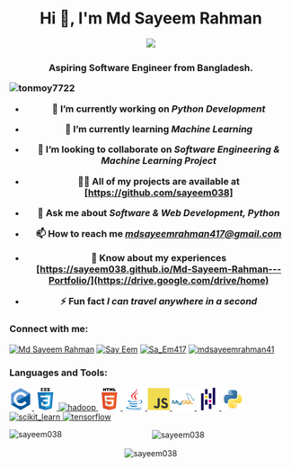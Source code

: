 
<h1 align="center">Hi 👋, I'm Md Sayeem Rahman</h1>

<div align="center"><img src=["[https://github.com/sayeem038/sayeem038/blob/main/saem%20banner.png]"]</div>
  
<h3 align="center">Aspiring Software Engineer from Bangladesh.</h>

<p align="left"> <img src="https://komarev.com/ghpvc/?username=sayeem038&label=Profile%20views&color=0e75b6&style=flat" alt="tonmoy7722" /> </p>

- 🔭 I’m currently working on *Python Development*

- 🌱 I’m currently learning *Machine Learning*

- 👯 I’m looking to collaborate on *Software Engineering & Machine Learning Project*

- 👨‍💻 All of my projects are available at [https://github.com/sayeem038]

- 💬 Ask me about *Software & Web Development, Python*

- 📫 How to reach me *mdsayeemrahman417@gmail.com*

- 📄 Know about my experiences [https://sayeem038.github.io/Md-Sayeem-Rahman---Portfolio/](https://drive.google.com/drive/home)

- ⚡ Fun fact *I can travel anywhere in a second*

<h3 align="left">Connect with me:</h3>
<p align="left">
<a href="https://www.linkedin.com/in/md-sayeem-rahman-83930b2a8/" target="blank"><img align="center" src="https://raw.githubusercontent.com/rahuldkjain/github-profile-readme-generator/master/src/images/icons/Social/linked-in-alt.svg" alt="Md Sayeem Rahman" height="30" width="40" /></a>
<a href="https://www.facebook.com/sayeem417/" target="blank"><img align="center" src="https://raw.githubusercontent.com/rahuldkjain/github-profile-readme-generator/master/src/images/icons/Social/facebook.svg" alt="Say Eem" height="30" width="40" /></a>
<a href="https://www.instagram.com/sa_em417/" target="blank"><img align="center" src="https://raw.githubusercontent.com/rahuldkjain/github-profile-readme-generator/master/src/images/icons/Social/instagram.svg" alt="Sa_Em417" height="30" width="40" /></a>
<a href="https://www.hackerrank.com/profile/mdsayeemrahman41" target="blank"><img align="center" src="https://raw.githubusercontent.com/rahuldkjain/github-profile-readme-generator/master/src/images/icons/Social/hackerrank.svg" alt="mdsayeemrahman41" height="30" width="40" /></a>
</p>

<h3 align="left">Languages and Tools:</h3>
<p align="left"> <a href="https://www.cprogramming.com/" target="_blank" rel="noreferrer"> <img src="https://raw.githubusercontent.com/devicons/devicon/master/icons/c/c-original.svg" alt="c" width="40" height="40"/> </a> <a href="https://www.w3schools.com/css/" target="_blank" rel="noreferrer"> <img src="https://raw.githubusercontent.com/devicons/devicon/master/icons/css3/css3-original-wordmark.svg" alt="css3" width="40" height="40"/> </a> <a href="https://hadoop.apache.org/" target="_blank" rel="noreferrer"> <img src="https://www.vectorlogo.zone/logos/apache_hadoop/apache_hadoop-icon.svg" alt="hadoop" width="40" height="40"/> </a> <a href="https://www.w3.org/html/" target="_blank" rel="noreferrer"> <img src="https://raw.githubusercontent.com/devicons/devicon/master/icons/html5/html5-original-wordmark.svg" alt="html5" width="40" height="40"/> </a> <a href="https://www.java.com" target="_blank" rel="noreferrer"> <img src="https://raw.githubusercontent.com/devicons/devicon/master/icons/java/java-original.svg" alt="java" width="40" height="40"/> </a> <a href="https://developer.mozilla.org/en-US/docs/Web/JavaScript" target="_blank" rel="noreferrer"> <img src="https://raw.githubusercontent.com/devicons/devicon/master/icons/javascript/javascript-original.svg" alt="javascript" width="40" height="40"/> </a> <a href="https://www.mysql.com/" target="_blank" rel="noreferrer"> <img src="https://raw.githubusercontent.com/devicons/devicon/master/icons/mysql/mysql-original-wordmark.svg" alt="mysql" width="40" height="40"/> </a> <a href="https://pandas.pydata.org/" target="_blank" rel="noreferrer"> <img src="https://raw.githubusercontent.com/devicons/devicon/2ae2a900d2f041da66e950e4d48052658d850630/icons/pandas/pandas-original.svg" alt="pandas" width="40" height="40"/> </a> <a href="https://www.python.org" target="_blank" rel="noreferrer"> <img src="https://raw.githubusercontent.com/devicons/devicon/master/icons/python/python-original.svg" alt="python" width="40" height="40"/> </a> <a href="https://scikit-learn.org/" target="_blank" rel="noreferrer"> <img src="https://upload.wikimedia.org/wikipedia/commons/0/05/Scikit_learn_logo_small.svg" alt="scikit_learn" width="40" height="40"/> </a>  <a href="https://www.tensorflow.org" target="_blank" rel="noreferrer"> <img src="https://www.vectorlogo.zone/logos/tensorflow/tensorflow-icon.svg" alt="tensorflow" width="40" height="40"/> </a> </p>

<p><img align="left" src="https://github-readme-stats.vercel.app/api/top-langs?username=sayeem038&show_icons=true&locale=en&layout=compact" alt="sayeem038" /></p>

<p>&nbsp;<img align="center" src="https://github-readme-stats.vercel.app/api?username=sayeem038&show_icons=true&locale=en" alt="sayeem038" /></p>

<p><img align="center" src="https://github-readme-streak-stats.herokuapp.com/?user=sayeem038&" alt="sayeem038" /></p>
